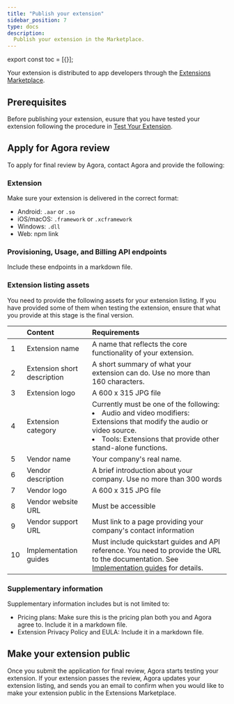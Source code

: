 ```yaml
---
title: "Publish your extension"
sidebar_position: 7
type: docs
description:
  Publish your extension in the Marketplace.
---
```


export const toc = [{}];

Your extension is distributed to app developers through the [Extensions Marketplace](https://www.agora.io/en/agora-extensions-marketplace/).

## Prerequisites

Before publishing your extension, eusure that you have tested your extension following the procedure in [Test Your Extension](./test_extension).

## Apply for Agora review

To apply for final review by Agora, contact Agora and provide the following:

### Extension

Make sure your extension is delivered in the correct format:

- Android: `.aar` or `.so`
- iOS/macOS: `.framework` or `.xcframework`
- Windows: `.dll`
- Web: npm link

### Provisioning, Usage, and Billing API endpoints

Include these endpoints in a markdown file.

### Extension listing assets

You need to provide the following assets for your extension listing. If you have provided some of them when testing the extension, ensure that what you provide at this stage is the final version.

|      | Content                     | Requirements                                                 |
| :--- | :-------------------------- | :----------------------------------------------------------- |
| 1    | Extension name              | A name that reflects the core functionality of your extension. |
| 2    | Extension short description | A short summary of what your extension can do. Use no more than 160 characters. |
| 3    | Extension logo              | A 600 x 315 JPG file                                         |
| 4    | Extension category          | Currently must be one of the following: <li>Audio and video modifiers: Extensions that modify the audio or video source.</li><li>Tools: Extensions that provide other stand-alone functions.</li> |
| 5    | Vendor name                 | Your company's real name.  |
| 6    | Vendor description          | A brief introduction about your company. Use no more than 300 words |
| 7    | Vendor logo                 | A 600 x 315 JPG file                                         |
| 8    | Vendor website URL          | Must be accessible                                           |
| 9    | Vendor support URL          | Must link to a page providing your company's contact information |
| 10   | Implementation guides     | Must include quickstart guides and API reference. You need to provide the URL to the documentation. See [Implementation guides](./implementation-guide) for details. |

### Supplementary information

Supplementary information includes but is not limited to:

- Pricing plans: Make sure this is the pricing plan both you and Agora agree to. Include it in a markdown file.
- Extension Privacy Policy and EULA: Include it in a markdown file.

## Make your extension public

Once you submit the application for final review, Agora starts testing your extension. If your extension passes the review, Agora updates your extension listing, and sends you an email to confirm when you would like to make your extension public in the Extensions Marketplace.

